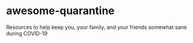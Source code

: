 # awesome-quarantine
Resources to help keep you, your family, and your friends somewhat sane during COVID-19
